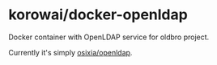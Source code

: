 # korowai/docker-openldap

Docker container with OpenLDAP service for oldbro project.

Currently it's simply [osixia/openldap](https://github.com/osixia/docker-openldap).
